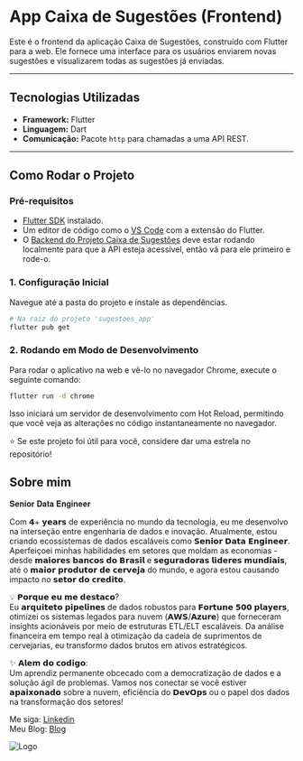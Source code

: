 # App Caixa de Sugestões (Frontend)

Este é o frontend da aplicação Caixa de Sugestões, construído com Flutter para a web. Ele fornece uma interface para os usuários enviarem novas sugestões e visualizarem todas as sugestões já enviadas.

---

## Tecnologias Utilizadas

* **Framework:** Flutter
* **Linguagem:** Dart
* **Comunicação:** Pacote `http` para chamadas a uma API REST.

---

## Como Rodar o Projeto

### Pré-requisitos

* [Flutter SDK](https://docs.flutter.dev/get-started/install) instalado.
* Um editor de código como o [VS Code](https://code.visualstudio.com/) com a extensão do Flutter.
* O [Backend do Projeto Caixa de Sugestões](https://github.com/marllonDev/kafka-caixa-sugestoes) deve estar rodando localmente para que a API esteja acessível, então vá para ele primeiro e rode-o.

### 1. Configuração Inicial

Navegue até a pasta do projeto e instale as dependências.

```bash
# Na raiz do projeto 'sugestoes_app'
flutter pub get
```

### 2. Rodando em Modo de Desenvolvimento

Para rodar o aplicativo na web e vê-lo no navegador Chrome, execute o seguinte comando:

```bash
flutter run -d chrome
```

Isso iniciará um servidor de desenvolvimento com Hot Reload, permitindo que você veja as alterações no código instantaneamente no navegador.

⭐ Se este projeto foi útil para você, considere dar uma estrela no repositório!

## Sobre mim
𝐒𝐞𝐧𝐢𝐨𝐫 𝐃𝐚𝐭𝐚 𝐄𝐧𝐠𝐢𝐧𝐞𝐞𝐫

Com 𝟰+ 𝘆𝗲𝗮𝗿𝘀 de experiência no mundo da tecnologia, eu me desenvolvo na interseção entre engenharia de dados e inovação. Atualmente, estou criando ecossistemas de dados escaláveis como 𝗦𝗲𝗻𝗶𝗼𝗿 𝗗𝗮𝘁𝗮 𝗘𝗻𝗴𝗶𝗻𝗲𝗲𝗿. Aperfeiçoei minhas habilidades em setores que moldam as economias - desde 𝗺𝗮𝗶𝗼𝗿𝗲𝘀 𝗯𝗮𝗻𝗰𝗼𝘀 𝗱𝗼 𝗕𝗿𝗮𝘀𝗶𝗹 e 𝘀𝗲𝗴𝘂𝗿𝗮𝗱𝗼𝗿𝗮𝘀 𝗹𝗶𝗱𝗲𝗿𝗲𝘀 𝗺𝘂𝗻𝗱𝗶𝗮𝗶𝘀, até o 𝗺𝗮𝗶𝗼𝗿 𝗽𝗿𝗼𝗱𝘂𝘁𝗼𝗿 𝗱𝗲 𝗰𝗲𝗿𝘃𝗲𝗷𝗮 do mundo, e agora estou causando impacto no 𝘀𝗲𝘁𝗼𝗿 𝗱𝗼 𝗰𝗿𝗲𝗱𝗶𝘁𝗼. 

💡 𝗣𝗼𝗿𝗾𝘂𝗲 𝗲𝘂 𝗺𝗲 𝗱𝗲𝘀𝘁𝗮𝗰𝗼? \
Eu 𝗮𝗿𝗾𝘂𝗶𝘁𝗲𝘁𝗼 𝗽𝗶𝗽𝗲𝗹𝗶𝗻𝗲𝘀 de dados robustos para 𝗙𝗼𝗿𝘁𝘂𝗻𝗲 𝟱𝟬𝟬 𝗽𝗹𝗮𝘆𝗲𝗿𝘀, otimizei os sistemas legados para nuvem (𝗔𝗪𝗦/𝗔𝘇𝘂𝗿𝗲) que forneceram insights acionáveis por meio de estruturas ETL/ELT escaláveis. Da análise financeira em tempo real à otimização da cadeia de suprimentos de cervejarias, eu transformo dados brutos em ativos estratégicos. 

✨ 𝗔𝗹𝗲𝗺 𝗱𝗼 𝗰𝗼𝗱𝗶𝗴𝗼: \
Um aprendiz permanente obcecado com a democratização de dados e a solução ágil de problemas. Vamos nos conectar se você estiver 𝗮𝗽𝗮𝗶𝘅𝗼𝗻𝗮𝗱𝗼 sobre a nuvem, eficiência do 𝗗𝗲𝘃𝗢𝗽𝘀 ou o papel dos dados na transformação dos setores!

Me siga: [Linkedin](https://www.linkedin.com/in/marllonzuc/) \
Meu Blog: [Blog](https://datatrends.me/)


![Logo](https://media.licdn.com/dms/image/v2/D4D03AQEFlFTNmApBhQ/profile-displayphoto-shrink_800_800/B4DZbt9iTrHsAc-/0/1747749054334?e=1756944000&v=beta&t=NW8glGWRr3nju_eTn_S49tng936yy-t1pxHxTU0JZ38)

